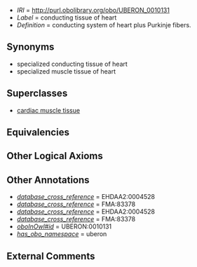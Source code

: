  * *IRI* = http://purl.obolibrary.org/obo/UBERON_0010131
 * *Label* = conducting tissue of heart
 * *Definition* = conducting system of heart plus Purkinje fibers.

## Synonyms

 * specialized conducting tissue of heart
 * specialized muscle tissue of heart

## Superclasses

 * [cardiac muscle tissue](../../UBERON/33/UBERON_0001133.md)

## Equivalencies


## Other Logical Axioms


## Other Annotations

 * *[database_cross_reference](../../ef/oboInOwl#hasDbXref.md)* = EHDAA2:0004528
 * *[database_cross_reference](../../ef/oboInOwl#hasDbXref.md)* = FMA:83378
 * *[database_cross_reference](../../ef/oboInOwl#hasDbXref.md)* = EHDAA2:0004528
 * *[database_cross_reference](../../ef/oboInOwl#hasDbXref.md)* = FMA:83378
 * *[oboInOwl#id](../../id/oboInOwl#id.md)* = UBERON:0010131
 * *[has_obo_namespace](../../ce/oboInOwl#hasOBONamespace.md)* = uberon

## External Comments

